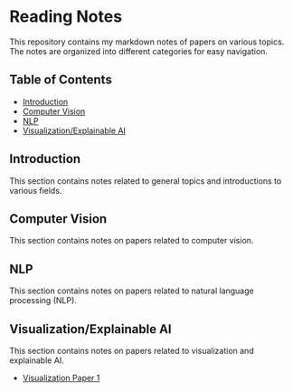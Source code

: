 # Reading Notes

This repository contains my markdown notes of papers on various topics. The notes are organized into different categories for easy navigation.

## Table of Contents

- [Introduction](#introduction)
- [Computer Vision](#computer-vision)
- [NLP](#nlp)
- [Visualization/Explainable AI](#visualizationexplainable-ai)

## Introduction

This section contains notes related to general topics and introductions to various fields.

## Computer Vision

This section contains notes on papers related to computer vision.

## NLP

This section contains notes on papers related to natural language processing (NLP).

## Visualization/Explainable AI

This section contains notes on papers related to visualization and explainable AI.

- [Visualization Paper 1](VisualizationExplainableAI/Vis_Paper1.md)
